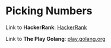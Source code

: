 # Picking Numbers

Link to **HackerRank**: [HackerRank](https://www.hackerrank.com/challenges/picking-numbers/problem)

Link to **The Play Golang**: [play.golang.org](https://play.golang.org/p/jSXCEbM6qC9)
